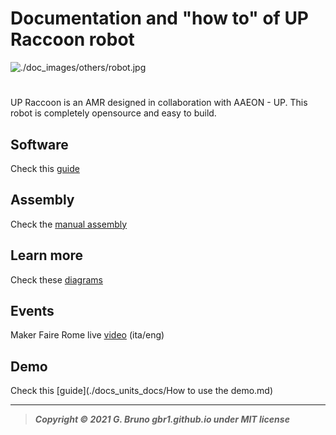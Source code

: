 # Documentation and "how to" of UP Raccoon robot

![./doc_images/others/robot.jpg](./doc_images/others/robot.jpg)

# 

UP Raccoon is an AMR designed in collaboration with AAEON - UP.  This robot is completely opensource and easy to build.

## Software

Check this [guide](Raccoon&#32;robot&#32;setup.md)

## Assembly

Check the [manual assembly](assembly_manual/0_bill_of_materials.md)

## Learn more

Check these [diagrams](Raccoon&#32;robot&#32;diagrams.md)

## Events

Maker Faire Rome live [video](https://www.youtube.com/watch?v=H5PWxFA-pxc) (ita/eng)

## Demo

Check this [guide](./docs_units_docs/How to use the demo.md)

---

> ***Copyright © 2021 G. Bruno gbr1.github.io under MIT license***
